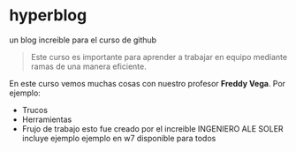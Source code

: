 # hyperblog
un blog increible para el curso de github
>Este curso es importante para aprender a trabajar en equipo mediante ramas de una manera eficiente.

En este curso vemos muchas cosas con nuestro profesor **Freddy Vega**.
Por ejemplo:
- Trucos
- Herramientas
- Frujo de trabajo
esto fue creado por el increible INGENIERO ALE SOLER
incluye ejemplo ejemplo en w7
disponible para todos
